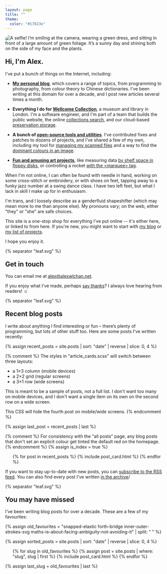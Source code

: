 ```yaml
---
layout: page
title: ""
theme:
  color: "#17823e"
---
```


<style>
  h2 {
    margin-top: 1em;
  }

  @media screen and (min-width: 750px) {
    img.rounded_corners {
      border-radius: 10px;
    }
  }
</style>

<p class="fullwidth_img">
  <picture>
    <source
      srcset="/images/profile_green_1x.webp 1x,
              /images/profile_green_2x.webp 2x,
              /images/profile_green_3x.webp 3x,
              /images/profile_green_4x.webp 4x"
      type="image/webp"
    >
    <source
      srcset="/images/profile_green_1x.jpg 1x,
              /images/profile_green_2x.jpg 2x,
              /images/profile_green_3x.jpg 3x,
              /images/profile_green_4x.jpg 4x"
      type="image/jpeg"
    >
    <img
      src="/images/profile_green_1x.jpg"
      alt="A selfie! I’m smiling at the camera, wearing a green dress, and sitting in front of a large amount of green foliage. It’s a sunny day and shining both on the side of my face and the plants."
      class="rounded_corners"
    >
  </picture>
</p>

## Hi, I'm Alex.

I've put a bunch of things on the Internet, including:

*   [**My personal blog**](/all-posts/), which covers a range of topics, from programming to photography, from colour theory to Chinese dictionaries.
    I've been writing at this domain for over a decade, and I post new articles several times a month.

*   **Everything I do for [Wellcome Collection](/projects/#wellcome-collection)**, a museum and library in London.
    I'm a software engineer, and I'm part of a team that builds the public website, the online [collections search][search], and our cloud-based [preservation storage][storage].

*   **A bunch of [open-source tools and utilities][oss]**.
    I've contributed fixes and patches to dozens of projects, and I've shared a few of my own, including my tool for [managing my scanned files](https://github.com/alexwlchan/docstore) and a way to find the [dominant colours in an image](https://github.com/alexwlchan/dominant_colours).

*   [**Fun and amusing art projects**][fun_stuff], like measuring data [by shelf space in floppy disks](https://howlongismydata.glitch.me/), or controlling a rocket [with the &lt;marquee&gt; tag](https://marquee-rocket.glitch.me/).

When I'm not online, I can often be found with needle in hand, working on some cross-stitch or embroidery, or with shoes on feet, tapping away to a funky jazz number at a swing dance class.
I have two left feet, but what I lack in skill I make up for in enthusiasm.

I'm trans, and I loosely describe as a genderfluid shapeshifter (which may mean more to me than anyone else).
My pronouns vary; on the web, either "they" or "she" are safe choices.

This site is a one-stop shop for everything I've put online -- it's either here, or linked to from here.
If you're new, you might want to start with [my blog](/all-posts/) or [my list of projects](/projects/).

I hope you enjoy it.

[search]: https://stacks.wellcomecollection.org/building-our-new-unified-collections-search-ed399c412b01
[storage]: https://stacks.wellcomecollection.org/building-wellcome-collections-new-archival-storage-service-3f68ff21927e
[oss]: /projects/#personal-tools
[fun_stuff]: /projects/#fun-stuff



  {% separator "leaf.svg" %}



## Get in touch

You can email me at <a href="mailto:alex@alexwlchan.net" aria-label="alex at alex w l chan dot net" aria-braillelabel="alex@alexwlchan.net">alex@alexwlchan.net</a>.

If you enjoy what I've made, perhaps [say thanks](/say-thanks/)?
I always love hearing from readers! ☺️


  {% separator "leaf.svg" %}


## Recent blog posts

I write about anything I find interesting or fun – there’s plenty of programming, but lots of other stuff too.
Here are some posts I've written recently:

{% assign recent_posts = site.posts | sort: "date" | reverse | slice: 0, 4 %}

{% comment %}
  The styles in "article_cards.scss" will switch between three layouts:

  *   a 1×3 column (mobile devices)
  *   a 2×2 grid (regular screens)
  *   a 3×1 row (wide screens)

  This is meant to be a sample of posts, not a full list.  I don't want
  too many on mobile devices, and I don't want a single item on its own
  on the second row on a wide screen.

  This CSS will hide the fourth post on mobile/wide screens.
{% endcomment %}

{% assign last_post = recent_posts | last %}

<style>
  @media screen and (max-width: 500px) {
    #{{ last_post.slug }} {
      display: none;
    }
  }

  @media screen and (min-width: 1000px) {
    #{{ last_post.slug }} {
      display: none;
    }
  }
</style>

{% comment %}
  For consistency with the "all posts" page, any blog posts that don't
  set an explicit colour get tinted the default red on the homepage.
{% endcomment %}
{% assign is_index = true %}

<ul class="post_cards">
{% for post in recent_posts %}
  {% include post_card.html %}
{% endfor %}
</ul>

If you want to stay up-to-date with new posts, you can [subscribe to the RSS feed](/atom.xml).
You can also find every post I've written [in the archive](/all-posts/)/



  {% separator "leaf.svg" %}



## You may have missed

I've been writing blog posts for over a decade.
These are a few of my favourites:

{% assign old_favourites = "snapped-elastic forth-bridge inner-outer-strokes-svg maths-is-about-facing-ambiguity-not-avoiding-it" | split: " " %}

{% assign sorted_posts = site.posts | sort: "date" | reverse | slice: 0, 4 %}

<ul class="post_cards">
{% for slug in old_favourites %}
  {% assign post = site.posts | where: "slug", slug | first %}
  {% include post_card.html %}
{% endfor %}
</ul>

{% assign last_slug = old_favourites | last %}

<style>
  @media screen and (max-width: 500px) {
    #{{ last_slug }} {
      display: none;
    }
  }

  @media screen and (min-width: 1000px) {
    #{{ last_slug }} {
      display: none;
    }
  }
</style>

